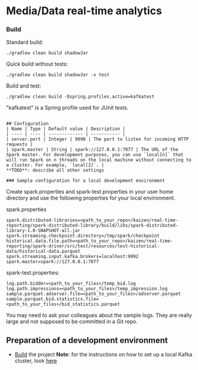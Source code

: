 # Media/Data real-time analytics

### Build
Standard build:
```
./gradlew clean build shadowJar
```
Quick build without tests:
```
./gradlew clean build shadowJar -x test
```
Build and test:
```
./gradlew clean build -Dspring.profiles.active=kafkatest
```
"kafkatest" is a Spring profile used for JUnit tests.
```

## Configuration
| Name | Type | Default value | Description |
| ---- | ---- | ------------- | ----------- |
| server.port | Integer | 9090 | The port to listen for incoming HTTP requests |
| spark.master | String | spark://127.0.0.1:7077 | The URL of the Spark master. For development purposes, you can use `local[n]` that will run Spark on n threads on the local machine without connecting to a cluster. For example, `local[2]`. |
**TODO**: describe all other settings

### Sample configuration for a local development environment
```
Create spark.properties and spark-test.properties in your user home directory and use the following properties for your local environment.

spark.properties
```
spark.distributed-libraries=<path_to_your_repo>/kaizen/real-time-reporting/spark-distributed-library/build/libs/spark-distributed-library-1.0-SNAPSHOT-all.jar
spark.streaming.checkpoint.directory=/tmp/spark/checkpoint
historical.data.file.path=<path_to_your_repo>/kaizen/real-time-reporting/spark-driver/src/test/resources/test-historical-data/historical-data.parquet
spark.streaming.input.kafka.brokers=localhost:9092
spark.master=spark://127.0.0.1:7077
```
spark-test.properties:
```
log.path.bidder=<path_to_your_files>/temp_bid.log
log.path.impressions=<path_to_your_files>/temp_impression.log
sample.parquet.adserver.file=<path_to_your_files>/adserver.parquet
sample.parquet.bid.statistics.file=<path_to_your_files>/bid_statistics.parquet
```
You may need to ask your colleagues about the sample logs. They are really large and not supposed to be committed in a Git repo.


## Preparation of a development environment
* [Build](#Build) the project
**Note**: for the instructions on how to set up a local Kafka cluster, look [here](kafka-tapper/README.md)
